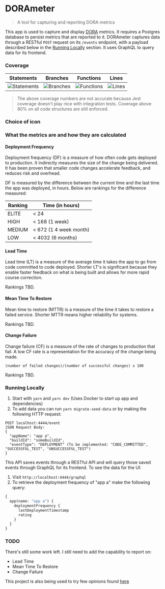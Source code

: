 # DORAmeter

> A tool for capturing and reporting DORA metrics

This app is used to capture and display [DORA](https://cloud.google.com/devops/) metrics. It requires a Postgres
database to persist metrics that are reported to it. DORAmeter captures data through a RESTful `POST` request on its
`/events` endpoint, with a payload described below in the [Running Locally](#running-locally) section. It uses GraphQL
to query data for its frontend.

### Coverage

| Statements                | Branches                | Functions                | Lines                |
| ------------------------- | ----------------------- | ------------------------ | -------------------- |
| ![Statements](https://img.shields.io/badge/Coverage-93.98%25-brightgreen.svg) | ![Branches](https://img.shields.io/badge/Coverage-93.33%25-brightgreen.svg) | ![Functions](https://img.shields.io/badge/Coverage-86.84%25-yellow.svg) | ![Lines](https://img.shields.io/badge/Coverage-94.4%25-brightgreen.svg) |

> The above coverage numbers are not accurate because Jest coverage doesn't play nice with integration tests. Coverage
> above 80% on all code structures are still enforced.

### Choice of icon

### What the metrics are and how they are calculated

#### Deployment Frequency

Deployment frequency (DF) is a measure of how often code gets deployed to production. It indirectly measures the size of
the change being delivered. It has been proven that smaller code changes accelerate feedback, and reduces risk and
overhead.

DF is measured by the difference between the current time and the last time the app was deployed, in hours. Below are
rankings for the difference measured:

| Ranking | Time (in hours) |
|---------|-----------------|
| ELITE | < 24 |
| HIGH | < 168 (1 week) |
| MEDIUM | < 672 (1 4 week month) |
| LOW | < 4032 (6 months) |

#### Lead Time

Lead time (LT) is a measure of the average time it takes the app to go from code committed to code deployed. Shorter
LT's is significant because they enable faster feedback on what is being built and allows for more rapid course
correction.

Rankings TBD.

#### Mean Time To Restore

Mean time to restore (MTTR) is a measure of the time it takes to restore a failed service. Shorter MTTR means higher
reliability for systems.

Rankings TBD.

#### Change Failure

Change failure (CF) is a measure of the rate of changes to production that fail. A low CF rate is a representation for
the accuracy of the change being made.

`(number of failed changes)/(number of successful changes) x 100`

Rankings TBD.

### Running Locally

1. Start with `yarn` and `yarn dev` (Uses Docker to start up app and dependencies)
2. To add data you can run `yarn migrate-seed-data` or by making the following HTTP request:
```
POST localhost:4444/event
JSON Request Body:
{
  "appName": "app a",
  "buildId": "someBuildId",
  "eventType": "DEPLOYMENT" (To be implemented: "CODE_COMMITTED", "SUCCESSFUL_TEST", "UNSUCCESSFUL_TEST")
}
```

This API saves events through a RESTful API and will query those saved events through GraphQL for its frontend. To see 
the data for the UI:
1. Visit `http://localhost:4444/graphql`
2. To retrieve the deployment frequency of "app a" make the following query:
```graphql
{
  app(name: "app a") {
    deploymentFrequency {
      lastDeploymentTimestamp
      rating
    }
  }
}
```

### TODO

There's still some work left. I still need to add the capability to report on:
* Lead Time
* Mean Time To Restore
* Change Failure

This project is also being used to try few opinions found 
[here](https://github.com/brigonzalez/DORAmeter/wiki/Opinions)
